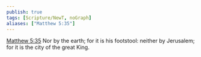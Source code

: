 ```yaml
---
publish: true
tags: [Scripture/NewT, noGraph]
aliases: ["Matthew 5:35"]
---
```

[Matthew 5:35](https://churchofjesuschrist.org/study/scriptures/nt/matt/5?lang=eng&id=p35#p35) Nor by the earth; for it is his footstool: neither by Jerusalem; for it is the city of the great King.

